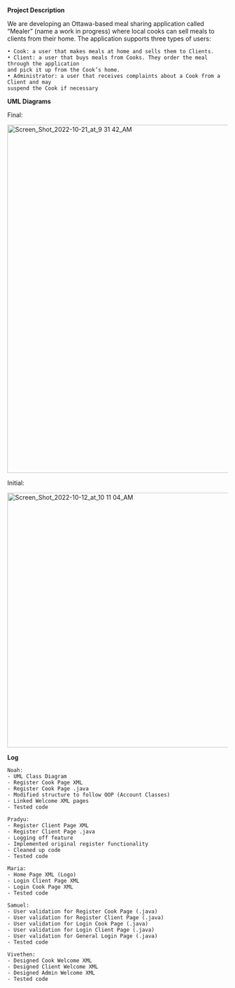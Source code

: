 **Project Description**

We are developing an Ottawa-based meal sharing application called “Mealer” (name a work in progress) where local cooks
can sell meals to clients from their home. The application supports three types of users:

    • Cook: a user that makes meals at home and sells them to Clients.
    • Client: a user that buys meals from Cooks. They order the meal through the application
    and pick it up from the Cook’s home.
    • Administrator: a user that receives complaints about a Cook from a Client and may
    suspend the Cook if necessary

**UML Diagrams**

Final:

<img width="794" alt="Screen_Shot_2022-10-21_at_9 31 42_AM" src="https://user-images.githubusercontent.com/90664891/197280686-eb638c25-8098-4e64-a71c-6a1d0ca5c95b.png">

Initial:

<img width="581" alt="Screen_Shot_2022-10-12_at_10 11 04_AM" src="https://user-images.githubusercontent.com/90664891/197280708-3330bf01-617a-46fc-9680-c7e264b04fff.png">

**Log**

    Noah:
    - UML Class Diagram
    - Register Cook Page XML
    - Register Cook Page .java
    - Modified structure to follow OOP (Account Classes)
    - Linked Welcome XML pages
    - Tested code

    Pradyu:
    - Register Client Page XML
    - Register Client Page .java
    - Logging off feature
    - Implemented original register functionality
    - Cleaned up code
    - Tested code

    Maria:
    - Home Page XML (Logo)
    - Login Client Page XML
    - Login Cook Page XML
    - Tested code

    Samuel:
    - User validation for Register Cook Page (.java)
    - User validation for Register Client Page (.java)
    - User validation for Login Cook Page (.java)
    - User validation for Login Client Page (.java)
    - User validation for General Login Page (.java)
    - Tested code

    Vivethen:
    - Designed Cook Welcome XML
    - Designed Client Welcome XML
    - Designed Admin Welcome XML
    - Tested code
